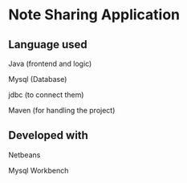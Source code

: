 # Note Sharing Application

## Language used 

Java (frontend and logic)

Mysql (Database)

jdbc (to connect them)

Maven (for handling the project)

## Developed with 

Netbeans

Mysql Workbench 

